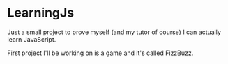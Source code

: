 # LearningJs
Just a small project to prove myself (and my tutor of course) I can actually learn JavaScript.

First project I'll be working on is a game and it's called FizzBuzz.
